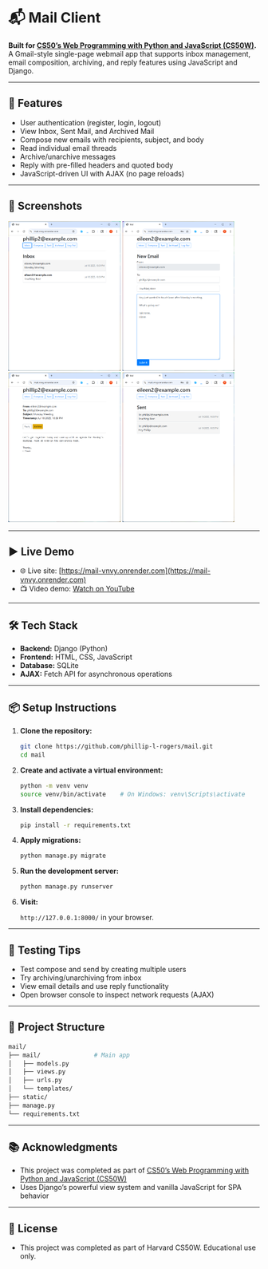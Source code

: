 # 📬 Mail Client

**Built for [CS50’s Web Programming with Python and JavaScript (CS50W)](https://cs50.harvard.edu/web/).**  
A Gmail-style single-page webmail app that supports inbox management, email composition, archiving, and reply features using JavaScript and Django.

---

## 🚀 Features

- User authentication (register, login, logout)
- View Inbox, Sent Mail, and Archived Mail
- Compose new emails with recipients, subject, and body
- Read individual email threads
- Archive/unarchive messages
- Reply with pre-filled headers and quoted body
- JavaScript-driven UI with AJAX (no page reloads)

---

## 📸 Screenshots

<p float="left">
  <img src="screenshots/inbox.png" height="300"/>
  <img src="screenshots/compose_mail.png" height="300"/>
  <img src="screenshots/mail_detail.png" height="300"/>
  <img src="screenshots/sent_mail.png" height="300"/>
</p>

---

## ▶️ Live Demo

- 🌐 Live site: [https://mail-vnvy.onrender.com](https://mail-vnvy.onrender.com)
- 📺 Video demo: [Watch on YouTube](https://youtu.be/xYj7ZWQYy-A)

---

## 🛠️ Tech Stack

- **Backend:** Django (Python)
- **Frontend:** HTML, CSS, JavaScript
- **Database:** SQLite
- **AJAX:** Fetch API for asynchronous operations

---

## 📦 Setup Instructions

1. **Clone the repository:**

   ```bash
   git clone https://github.com/phillip-l-rogers/mail.git
   cd mail
   ```
   
2. **Create and activate a virtual environment:**

   ```bash
   python -m venv venv
   source venv/bin/activate    # On Windows: venv\Scripts\activate
   ```

3. **Install dependencies:**

   ```bash
   pip install -r requirements.txt
   ```

4. **Apply migrations:**

   ```bash
   python manage.py migrate
   ```

5. **Run the development server:**

   ```bash
   python manage.py runserver
   ```
   
6. **Visit:**

   `http://127.0.0.1:8000/` in your browser.
   
---

## 🧪 Testing Tips

- Test compose and send by creating multiple users
- Try archiving/unarchiving from inbox
- View email details and use reply functionality
- Open browser console to inspect network requests (AJAX)

---

## 📁 Project Structure

```bash
mail/
├── mail/               # Main app
│   ├── models.py
│   ├── views.py
│   ├── urls.py
│   └── templates/
├── static/
├── manage.py
└── requirements.txt
```

---

## 📚 Acknowledgments

- This project was completed as part of [CS50’s Web Programming with Python and JavaScript (CS50W)](https://cs50.harvard.edu/web/)
- Uses Django’s powerful view system and vanilla JavaScript for SPA behavior

---

## 📜 License

- This project was completed as part of Harvard CS50W. Educational use only.
